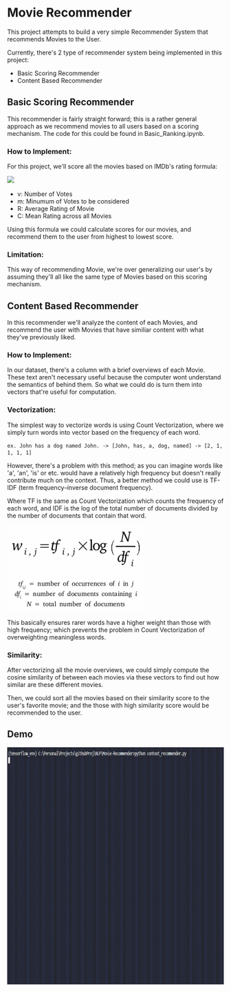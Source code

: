 # Movie Recommender
This project attempts to build a very simple Recommender System that recommends Movies to the User.

Currently, there's 2 type of recommender system being implemented in this project:
- Basic Scoring Recommender
- Content Based Recommender

## Basic Scoring Recommender
This recommender is fairly straight forward; this is a rather general approach as we recommend movies to all users based on a scoring mechanism. The code for this could be found in Basic_Ranking.ipynb.

### How to Implement:
For this project, we'll score all the movies based on IMDb's rating formula: 

<img src="https://render.githubusercontent.com/render/math?math=\large WeightedRating = \frac{v\times{R}%2Bm\times{C}}{v%2Bm}">

- v: Number of Votes
- m: Minumum of Votes to be considered
- R: Average Rating of Movie
- C: Mean Rating across all Movies

Using this formula we could calculate scores for our movies, and recommend them to the user from highest to lowest score.
### Limitation:
This way of recommending Movie, we're over generalizing our user's by assuming they'll all like the same type of Movies based on this scoring mechanism. 

## Content Based Recommender
In this recommender we'll analyze the content of each Movies, and recommend the user with Movies that have similiar content with what they've previously liked.

### How to Implement:
In our dataset, there's a column with a brief overviews of each Movie. These text aren't necessary useful because the computer wont understand the semantics of behind them. So what we could do is turn them into vectors that're useful for computation.

### Vectorization:
The simplest way to vectorize words is using Count Vectorization, where we simply turn words into vector based on the frequency of each word.
```
ex. John has a dog named John. -> [John, has, a, dog, named] -> [2, 1, 1, 1, 1]
```
However, there's a problem with this method; as you can imagine words like 'a', 'an', 'is' or etc. would have a relatively high frequency but doesn't really contribute much on the context. Thus, a better method we could use is TF-IDF (term frequency–inverse document frequency).

Where TF is the same as Count Vectorization which counts the frequency of each word, and IDF is the log of the total number of documents divided by the number of documents that contain that word. 

![alt text](https://github.com/jwCheng28/Movie-Recommender/blob/master/pics/tfidf.png)

This basically ensures rarer words have a higher weight than those with high frequency; which prevents the problem in Count Vectorization of overweighting meaningless words.

### Similarity:
After vectorizing all the movie overviews, we could simply compute the cosine similarity of between each movies via these vectors to find out how similar are these different movies. 

Then, we could sort all the movies based on their similarity score to the user's favorite movie; and the those with high similarity score would be recommended to the user.

## Demo
<img src="./pics/demo_.gif" width="850" height="550"/>

